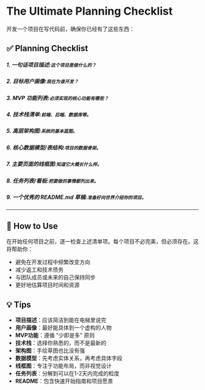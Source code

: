 # The Ultimate Planning Checklist

开发一个项目在写代码前，确保你已经有了这些东西：
## ✅ Planning Checklist
##### 1. 一句话项目描述:`这个项目是做什么的？`
##### 2. 目标用户画像:`我在为谁开发？`
##### 3. MVP 功能列表:`必须实现的核心功能有哪些？`
##### 4. 技术栈清单:`前端、后端、数据库等。`
##### 5. 高层架构图:`系统的基本蓝图。`
##### 6. 核心数据模型/表结构:`项目的数据骨架。`
##### 7. 主要页面的线框图:`知道它大概长什么样。`
##### 8. 任务列表/看板:`把要做的事情都列出来。`
##### 9. 一个优秀的 README.md 草稿:`准备好向世界介绍你的项目。`
---
## 📝 How to Use

在开始任何项目之前，逐一检查上述清单项。每个项目不必完美，但必须存在。这将帮助你：

- 避免在开发过程中频繁改变方向
- 减少返工和技术债务
- 与团队成员或未来的自己保持同步
- 更好地估算项目时间和资源
## 💡 Tips

- **项目描述**：应该简洁到能在电梯里说完
- **用户画像**：最好能具体到一个虚构的人物
- **MVP功能**：遵循 "少即是多" 原则
- **技术栈**：选择你熟悉的，而不是最新的
- **架构图**：手绘草图也比没有强
- **数据模型**：先考虑实体关系，再考虑具体字段
- **线框图**：专注于功能布局，而非视觉设计
- **任务列表**：分解到可以在1-2天内完成的粒度
- **README**：包含快速开始指南和项目愿景
